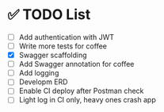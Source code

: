 # ✅ TODO List

- [ ] Add authentication with JWT
- [ ] Write more tests for coffee
- [x] Swagger scaffolding
- [ ] Add Swagger annotation for coffee
- [ ] Add logging
- [ ] Developm ERD
- [ ] Enable CI deploy after Postman check
- [ ] Light log in CI only, heavy ones crash app
